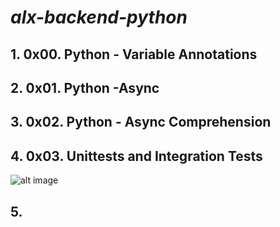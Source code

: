 # ***alx-backend-python***
## 1. 0x00. Python - Variable Annotations
## 2. 0x01. Python -Async
## 3. 0x02. Python - Async Comprehension
## 4. 0x03. Unittests and Integration Tests
![alt image](	https://s3.amazonaws.com/alx-intranet.hbtn.io/uplo…0c19798f4625a4c2d0bdcbe51b487b96005254be0b59b6fe1)
## 5. 